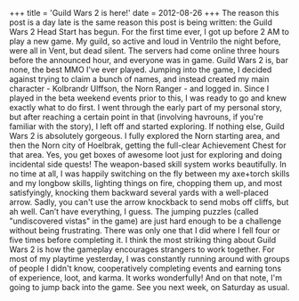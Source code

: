 +++
title = 'Guild Wars 2 is here!'
date = 2012-08-26
+++
The reason this post is a day late is the same reason this post is being written: the Guild Wars 2 Head Start has begun. For the first time ever, I got up before 2 AM to play a new game. My guild, so active and loud in Ventrilo the night before, were all in Vent‚ but dead silent. The servers had come online three hours before the announced hour, and everyone was in game. Guild Wars 2 is, bar none, the best MMO I've ever played. Jumping into the game, I decided against trying to claim a bunch of names, and instead created my main character - Kolbrandr Ulffson, the Norn Ranger - and logged in. Since I played in the beta weekend events prior to this, I was ready to go and knew exactly what to do first. I went through the early part of my personal story, but after reaching a certain point in that (involving havrouns, if you're familiar with the story), I left off and started exploring. If nothing else, Guild Wars 2 is absolutely gorgeous. I fully explored the Norn starting area, and then the Norn city of Hoelbrak, getting the full-clear Achievement Chest for that area. Yes, you get boxes of awesome loot just for exploring and doing incidental side quests! The weapon-based skill system works beautifully. In no time at all, I was happily switching on the fly between my axe+torch skills and my longbow skills, lighting things on fire, chopping them up, and most satisfyingly, knocking them backward several yards with a well-placed arrow. Sadly, you can't use the arrow knockback to send mobs off cliffs, but ah well. Can’t have everything, I guess. The jumping puzzles (called "undiscovered vistas" in the game) are just hard enough to be a challenge without being frustrating. There was only one that I did where I fell four or five times before completing it. I think the most striking thing about Guild Wars 2 is how the gameplay encourages strangers to work together. For most of my playtime yesterday, I was constantly running around with groups of people I didn't know, cooperatively completing events and earning tons of experience, loot, and karma. It works wonderfully! And on that note, I'm going to jump back into the game. See you next week, on Saturday as usual.